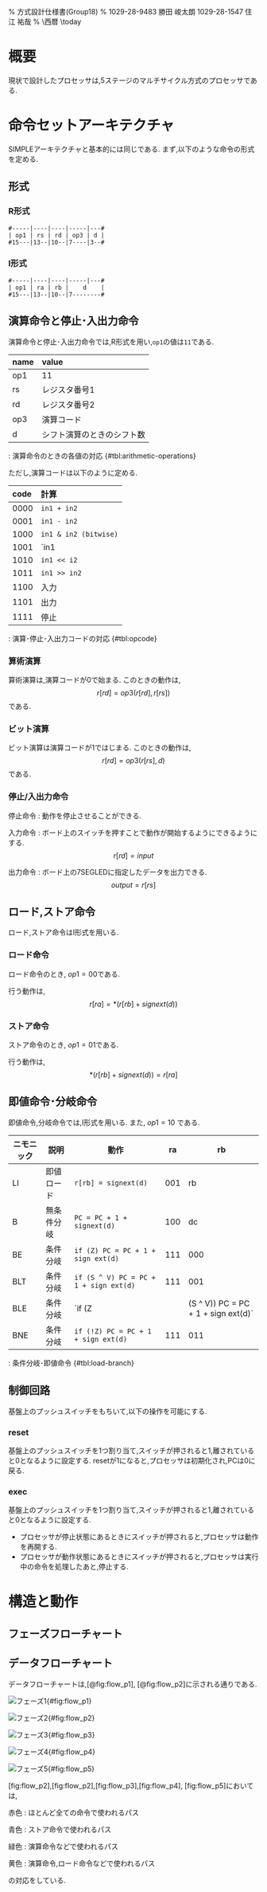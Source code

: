 % 方式設計仕様書(Group18)
% 1029-28-9483 勝田 峻太朗
 1029-28-1547 住江 祐哉
% \西暦 \today

# 概要

現状で設計したプロセッサは,5ステージのマルチサイクル方式のプロセッサである.


# 命令セットアーキテクチャ

SIMPLEアーキテクチャと基本的には同じである.
まず,以下のような命令の形式を定める.

## 形式

### R形式

```
#-----|----|----|-----|---#
| op1 | rs | rd | op3 | d |
#15---|13--|10--|7----|3--#
```

### I形式

```
#-----|----|----|-----|---#
| op1 | ra | rb |    d    |
#15---|13--|10--|7--------#
```

## 演算命令と停止･入出力命令

演算命令と停止･入出力命令では,R形式を用い,`op1`の値は`11`である.

| name | value                       |
| :--- | :-------------------------- |
| op1  | 11                          |
| rs   | レジスタ番号1               |
| rd   | レジスタ番号2               |
| op3  | 演算コード                  |
| d    | シフト演算のときのシフト数  |

: 演算命令のときの各値の対応 {#tbl:arithmetic-operations}

ただし,演算コードは以下のように定める.

| code | 計算                  |
| :--- | :-------------------- |
| 0000 | `in1 + in2`           |
| 0001 | `in1 - in2`           |
| 1000 | `in1 & in2 (bitwise)` |
| 1001 | `in1 | in2 (bitwise)` |
| 1010 | `in1 << i2`           |
| 1011 | `in1 >> in2`          |
| 1100 | 入力                  |
| 1101 | 出力                  |
| 1111 | 停止                  |

: 演算･停止･入出力コードの対応 {#tbl:opcode}

### 算術演算

算術演算は,演算コードが0で始まる.
このときの動作は,
$$ r[rd] = op3(r[rd], r[rs]) $$
である.

### ビット演算

ビット演算は演算コードが1ではじまる.
このときの動作は,
$$ r[rd] = op3(r[rs], d) $$
である.

### 停止/入出力命令

停止命令
: 動作を停止させることができる.

入力命令
: ボード上のスイッチを押すことで動作が開始するようにできるようにする.
$$ r[rd] = input $$

出力命令
: ボード上の7SEGLEDに指定したデータを出力できる.
$$ output = r[rs] $$

## ロード,ストア命令

ロード,ストア命令はI形式を用いる.

### ロード命令

ロード命令のとき, $op1 = 00$である.

行う動作は,
$$ r[ra] = *(r[rb] + signext(d)) $$

### ストア命令

ストア命令のとき, $op1 = 01$である.

行う動作は,
$$*(r[rb] + signext(d)) = r[ra]$$

## 即値命令･分岐命令

即値命令,分岐命令では,I形式を用いる.
また, $op1 = 10$ である.

| ニモニック | 説明       | 動作                                             | ra  | rb  |
| ---------- | ---------- | ------------------------------------------------ | --- | --- |
| LI         | 即値ロード | `r[rb] = signext(d)`                             | 001 | rb  |
| B          | 無条件分岐 | `PC = PC + 1 + signext(d)`                       | 100 | dc  |
| BE         | 条件分岐   | `if (Z) PC = PC + 1 + sign ext(d)`               | 111 | 000 |
| BLT        | 条件分岐   | `if (S ^ V) PC = PC + 1 + sign ext(d)`           | 111 | 001 |
| BLE        | 条件分岐   | `if (Z || (S ^ V)) PC = PC + 1 + sign ext(d)`    | 111 | 010 |
| BNE        | 条件分岐   | `if (!Z) PC = PC + 1 + sign ext(d)`              | 111 | 011 |

: 条件分岐･即値命令 {#tbl:load-branch}

## 制御回路

基盤上のプッシュスイッチをもちいて,以下の操作を可能にする.

### reset

基盤上のプッシュスイッチを1つ割り当て,スイッチが押されると1,離されていると0となるように設定する.
resetが1になると,プロセッサは初期化され,PCは0に戻る.

### exec

基盤上のプッシュスイッチを1つ割り当て,スイッチが押されると1,離されていると0となるように設定する.

+ プロセッサが停止状態にあるときにスイッチが押されると,プロセッサは動作を再開する.
+ プロセッサが動作状態にあるときにスイッチが押されると,プロセッサは実行中の命令を処理したあと,停止する.

# 構造と動作

## フェーズフローチャート 



## データフローチャート

データフローチャートは,[@fig:flow_p1], [@fig:flow_p2]に示される通りである.

![フェーズ1](./images/flow_p1.png){#fig:flow_p1}

![フェーズ2](./images/flow_p2.png){#fig:flow_p2}

![フェーズ3](./images/flow_p3.png){#fig:flow_p3}

![フェーズ4](./images/flow_p4.png){#fig:flow_p4}

![フェーズ5](./images/flow_p5.png){#fig:flow_p5}

[fig:flow_p2],[fig:flow_p2],[fig:flow_p3],[fig:flow_p4], [fig:flow_p5]においては,

赤色
: ほとんど全ての命令で使われるパス

青色
: ストア命令で使われるパス

緑色
: 演算命令などで使われるパス

黄色
: 演算命令,ロード命令などで使われるパス

の対応をしている.
